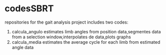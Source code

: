 # codesSBRT
repositories for the gait analysis project
includes two codes:
1) calcula_angulo estimates limb angles from position data,segmentes data from a selection window,interpolates de data,plots graphs
2) calcula_media estimates the average cycle for each limb from estimated angle data
